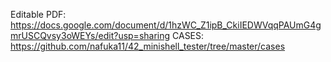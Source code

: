 Editable PDF:
https://docs.google.com/document/d/1hzWC_Z1ipB_CkiIEDWVqqPAUmG4gmrUSCQvsy3oWEYs/edit?usp=sharing
CASES:
https://github.com/nafuka11/42_minishell_tester/tree/master/cases
